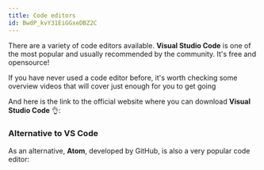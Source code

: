 ```yaml
---
title: Code editors
id: BwdP_kvY31EiGGxeDBZ2C
---
```


There are a variety of code editors available. **Visual Studio Code** is one of the most popular and usually recommended by the community. It's free and opensource!

<link-bookmark href="https://www.youtube.com/watch?v=MySEbx1jlKE" title="Visual Studio Code">If you have never used a code editor before, it's worth checking some overview videos that will cover just enough for you to get going</link-bookmark>

And here is the link to the official website where you can download **Visual Studio Code** 👌:

<link-bookmark href="https://code.visualstudio.com/" title="Visual Studio Code"></link-bookmark>


### Alternative to VS Code

As an alternative, **Atom**, developed by GitHub, is also a very popular code editor:

<link-bookmark href="https://atom.io/" title="Atom"></link-bookmark>

